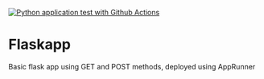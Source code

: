 [![Python application test with Github Actions](https://github.com/mjtv128/Flaskapp/actions/workflows/main.yml/badge.svg)](https://github.com/mjtv128/Flaskapp/actions/workflows/main.yml)
# Flaskapp

Basic flask app using GET and POST methods, deployed using AppRunner
